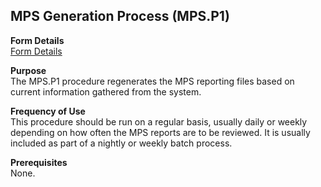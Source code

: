 ##  MPS Generation Process (MPS.P1)

<PageHeader />

**Form Details**  
[ Form Details ](MPS-P1-1/README.md)   

**Purpose**  
The MPS.P1 procedure regenerates the MPS reporting files based on current
information gathered from the system.

**Frequency of Use**  
This procedure should be run on a regular basis, usually daily or weekly
depending on how often the MPS reports are to be reviewed. It is usually
included as part of a nightly or weekly batch process.

**Prerequisites**  
None.

<badge text= "Version 8.10.57" vertical="middle" />

<PageFooter />